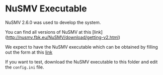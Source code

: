 # NuSMV Executable

NuSMV 2.6.0 was used to develop the system.

You can find all versions of NuSMV at this [link] (http://nusmv.fbk.eu/NuSMV/download/getting-v2.html)

We expect to have the NuSMV executable which can be obtained by filling out the form at this [link](http://nusmv.fbk.eu/NuSMV/download/getting_bin-v2.html)

If you want to test, download the NuSMV executable to this folder and edit the `config.ini` file.